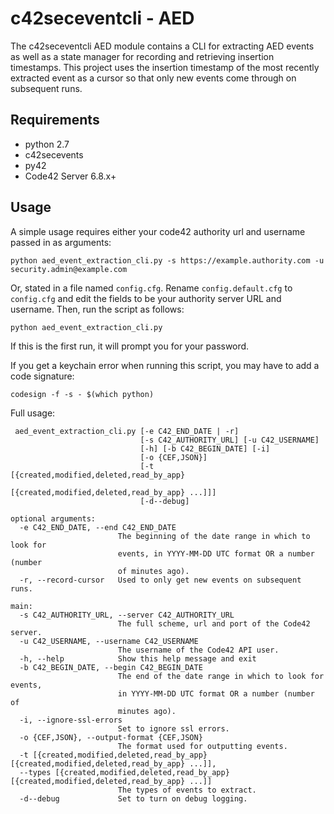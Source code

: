 # c42seceventcli - AED

The c42seceventcli AED module contains a CLI for extracting AED events as well as a state manager
for recording and retrieving insertion timestamps. This project uses the insertion timestamp of the 
most recently extracted event as a cursor so that only new events come through on subsequent runs.

## Requirements
- python 2.7
- c42secevents
- py42
- Code42 Server 6.8.x+

## Usage

A simple usage requires either your code42 authority url and username passed in as arguments:

    python aed_event_extraction_cli.py -s https://example.authority.com -u security.admin@example.com
        
Or, stated in a file named `config.cfg`. Rename `config.default.cfg` to `config.cfg` and edit the fields to be your
authority server URL and username. Then, run the script as follows:

    python aed_event_extraction_cli.py

If this is the first run, it will prompt you for your password.

If you get a keychain error when running this script, you may have to add a code signature:

    codesign -f -s - $(which python)

Full usage:

     aed_event_extraction_cli.py [-e C42_END_DATE | -r]
                                 [-s C42_AUTHORITY_URL] [-u C42_USERNAME]
                                 [-h] [-b C42_BEGIN_DATE] [-i]
                                 [-o {CEF,JSON}]
                                 [-t [{created,modified,deleted,read_by_app} 
                                     [{created,modified,deleted,read_by_app} ...]]]
                                 [-d--debug]
    
    optional arguments:
      -e C42_END_DATE, --end C42_END_DATE
                            The beginning of the date range in which to look for
                            events, in YYYY-MM-DD UTC format OR a number (number
                            of minutes ago).
      -r, --record-cursor   Used to only get new events on subsequent runs.
    
    main:
      -s C42_AUTHORITY_URL, --server C42_AUTHORITY_URL
                            The full scheme, url and port of the Code42 server.
      -u C42_USERNAME, --username C42_USERNAME
                            The username of the Code42 API user.
      -h, --help            Show this help message and exit
      -b C42_BEGIN_DATE, --begin C42_BEGIN_DATE
                            The end of the date range in which to look for events,
                            in YYYY-MM-DD UTC format OR a number (number of
                            minutes ago).
      -i, --ignore-ssl-errors
                            Set to ignore ssl errors.
      -o {CEF,JSON}, --output-format {CEF,JSON}
                            The format used for outputting events.
      -t [{created,modified,deleted,read_by_app} [{created,modified,deleted,read_by_app} ...]], 
      --types [{created,modified,deleted,read_by_app} [{created,modified,deleted,read_by_app} ...]]
                            The types of events to extract.
      -d--debug             Set to turn on debug logging.